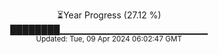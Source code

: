 <p align="center">
⏳Year Progress (27.12 %)<br>
████████▁▁▁▁▁▁▁▁▁▁▁▁▁▁▁▁▁▁▁▁▁▁ <br>
<sub>Updated: Tue, 09 Apr 2024 06:02:47 GMT</sub>
</p>


